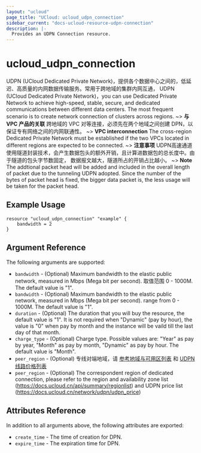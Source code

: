 ```yaml
---
layout: "ucloud"
page_title: "UCloud: ucloud_udpn_connection"
sidebar_current: "docs-ucloud-resource-udpn-connection"
description: |-
  Provides an UDPN Connection resource.
---
```


# ucloud_udpn_connection

UDPN (UCloud Dedicated Private Network)，提供各个数据中心之间的，低延迟、高质量的内网数据传输服务。常用于跨地域的集群内网互通，
UDPN (UCloud Dedicated Private Network)，you can use Dedicated Private Network to achieve high-speed, stable, secure, and dedicated communications between different data centers. The most frequent scenario is to create network connection of clusters across regions.
~> **与 VPC 产品的关联** 跨地域的 VPC 对等连接，必须先在两个地域之间创建 DPN，以保证专有网络之间的内网联通性。
~> **VPC interconnection** The cross-region Dedicated Private Network must be established if the two VPCs located in different regions are expected to be connected.
~> **注意事项** UDPN高速通道使用隧道封装技术，会产生数据包头的额外开销，且计算进数据包的总长度中。由于隧道的包头字节数固定， 数据报文越大，隧道所占的开销占比越小。
~> **Note** The addtional packet head will be added and included in the overall length of packet due to the tunneling UDPN adopted. Since the number of the bytes of packet head is fixed, the bigger data packet is, the less usage will be taken for the packet head.
## Example Usage

```hcl
resource "ucloud_udpn_connection" "example" {
    bandwidth = 2
}
```

## Argument Reference

The following arguments are supported:

* `bandwidth` - (Optional) Maximum bandwidth to the elastic public network, measured in Mbps (Mega bit per second). 取值范围 0 - 1000M. The default value is "1".
* `bandwidth` - (Optional) Maximum bandwidth to the elastic public network, measured in Mbps (Mega bit per second). range from 0 - 1000M. The default value is "1".
* `duration` - (Optional) The duration that you will buy the resource, the default value is "1". It is not required when "Dynamic" (pay by hour), the value is "0" when pay by month and the instance will be vaild till the last day of that month.
* `charge_type` - (Optional) Charge type. Possible values are: "Year" as pay by year, "Month" as pay by month, "Dynamic" as pay by hour. The default value is "Month".
* `peer_region` - (Optional) 专线对端地域，请 [参考地域与可用区列表](https://docs.ucloud.cn/api/summary/regionlist) 和 [UDPN 线路价格列表](https://docs.ucloud.cn/network/udpn/udpn_price)
* `peer_region` - (Optional) The correspondent region of dedicated connection, please refer to the region and availability zone list (https://docs.ucloud.cn/api/summary/regionlist) and UDPN price list (https://docs.ucloud.cn/network/udpn/udpn_price)

## Attributes Reference

In addition to all arguments above, the following attributes are exported:

* `create_time` - The time of creation for DPN.
* `expire_time` - The expiration time for DPN.
